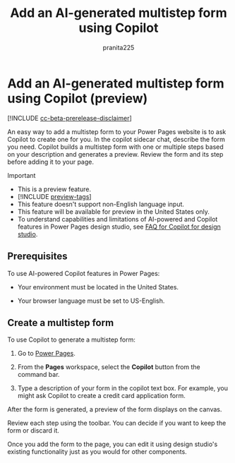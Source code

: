 ﻿---
title: Add an AI-generated multistep form using Copilot
description: Learn how to add multistep forms to your Power Pages site using Copilot.
author: pranita225
ms.topic: conceptual
ms.custom: 
ms.date: 09/21/2023
ms.subservice:
ms.author: prpadalw
ms.reviewer: kkendrick
contributors:
    - ProfessorKendrick
    - pranita225
---
# Add an AI-generated multistep form using Copilot (preview)

[!INCLUDE [cc-beta-prerelease-disclaimer](../includes/cc-beta-prerelease-disclaimer.md)]

An easy way to add a multistep form to your Power Pages website is to ask Copilot to create one for you. In the copilot sidecar chat, describe the form you need. Copilot builds a multistep form with one or multiple steps based on your description and generates a preview. Review the form and its step before adding it to your page.

> [!IMPORTANT]
> - This is a preview feature.
> - [!INCLUDE [preview-tags](../includes/cc-preview-features-definition.md)]
> - This feature doesn't support non-English language input.
> - This feature will be available for preview in the United States only.
> - To understand capabilities and limitations of AI-powered and Copilot features in Power Pages design studio, see [FAQ for Copilot for design studio](../faqs-design-studio.md).

## **Prerequisites**

To use AI-powered Copilot features in Power Pages:

- Your environment must be located in the United States.

- Your browser language must be set to US-English.

## Create a multistep form

To use Copilot to generate a multistep form:

1. Go to [Power Pages](https://make.powerpages.microsoft.com/).

1. From the **Pages** workspace, select the **Copilot** button from the command bar.

1. Type a description of your form in the copilot text box. For example, you might ask Copilot to create a credit card application form.

After the form is generated, a preview of the form displays on the canvas. 

Review each step using the toolbar. You can decide if you want to keep the form or discard it. 

Once you add the form to the page, you can edit it using design studio's existing functionality just as you would for other components.

